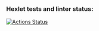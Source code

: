 ### Hexlet tests and linter status:
[![Actions Status](https://github.com/arturyeszhanov/frontend-project-11/actions/workflows/hexlet-check.yml/badge.svg)](https://github.com/arturyeszhanov/frontend-project-11/actions)